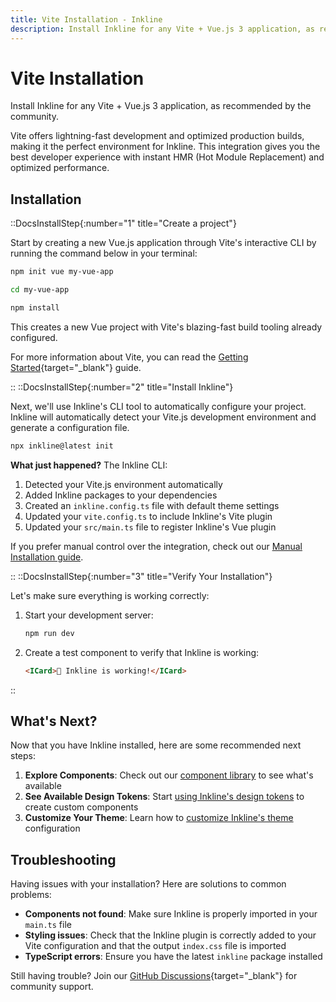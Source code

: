 ```yaml
---
title: Vite Installation - Inkline
description: Install Inkline for any Vite + Vue.js 3 application, as recommended by the community.
---
```


# Vite Installation

Install Inkline for any Vite + Vue.js 3 application, as recommended by the community.

Vite offers lightning-fast development and optimized production builds, making it the perfect environment for Inkline. This integration gives you the best developer experience with instant HMR (Hot Module Replacement) and optimized performance.

## Installation

::DocsInstallStep{:number="1" title="Create a project"}

Start by creating a new Vue.js application through Vite's interactive CLI by running the command below in your terminal:

~~~bash
npm init vue my-vue-app

cd my-vue-app

npm install
~~~

This creates a new Vue project with Vite's blazing-fast build tooling already configured.

For more information about Vite, you can read the [Getting Started](https://vitejs.dev/guide/){target="_blank"} guide.

::
::DocsInstallStep{:number="2" title="Install Inkline"}

Next, we'll use Inkline's CLI tool to automatically configure your project. Inkline will automatically detect your Vite.js development environment and generate a configuration file.

~~~bash
npx inkline@latest init
~~~

**What just happened?** The Inkline CLI:
1. Detected your Vite.js environment automatically
2. Added Inkline packages to your dependencies
3. Created an `inkline.config.ts` file with default theme settings
4. Updated your `vite.config.ts` to include Inkline's Vite plugin
5. Updated your `src/main.ts` file to register Inkline's Vue plugin

If you prefer manual control over the integration, check out our [Manual Installation guide](/docs/getting-started/other).

::
::DocsInstallStep{:number="3" title="Verify Your Installation"}

Let's make sure everything is working correctly:

1. Start your development server:
   ```bash
   npm run dev
   ```
   
2. Create a test component to verify that Inkline is working:

   ```html
   <ICard>🎉 Inkline is working!</ICard>
   ```

::

## What's Next?

Now that you have Inkline installed, here are some recommended next steps:

1. **Explore Components**: Check out our [component library](/docs/components) to see what's available
2. **See Available Design Tokens**: Start [using Inkline's design tokens](/docs/customization/design-tokens) to create custom components
3. **Customize Your Theme**: Learn how to [customize Inkline's theme](/docs/customization/theming) configuration

## Troubleshooting

Having issues with your installation? Here are solutions to common problems:

- **Components not found**: Make sure Inkline is properly imported in your `main.ts` file
- **Styling issues**: Check that the Inkline plugin is correctly added to your Vite configuration and that the output `index.css` file is imported
- **TypeScript errors**: Ensure you have the latest `inkline` package installed

Still having trouble? Join our [GitHub Discussions](https://github.com/inkline/inkline/discussions){target="_blank"} for community support.
